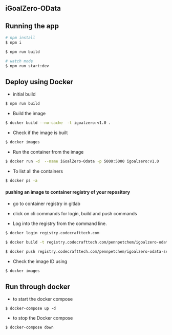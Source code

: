 ## iGoalZero-OData

## Running the app

```bash
# npm install
$ npm i

$ npm run build

# watch mode
$ npm run start:dev

```

## Deploy using Docker

- initial build

```sh
$ npm run build
```

- Build the image

```sh
$ docker build --no-cache  -t igoalzero:v1.0 .
```

- Check if the image is built

```sh
$ docker images
```

- Run the container from the image

```sh
$ docker run -d  --name iGoalZero-Odata -p 5000:5000 igoalzero:v1.0
```

- To list all the containers

```sh
$ docker ps -a
```

#### pushing an image to container registry of your repository

- go to container registry in gitlab

- click on cli commands for login, build and push commands

- Log into the registry from the command line.

```sh
$ docker login registry.codecrafttech.com
```

```sh
$ docker build -t registry.codecrafttech.com/pennpetchem/igoalzero-odata-server .
```

```sh
$ docker push registry.codecrafttech.com/pennpetchem/igoalzero-odata-server
```

- Check the image ID using

```sh
$ docker images
```

## Run through docker

- to start the docker compose

```
$ docker-compose up -d
```

- to stop the Docker compose

```sh
$ docker-compose down
```
